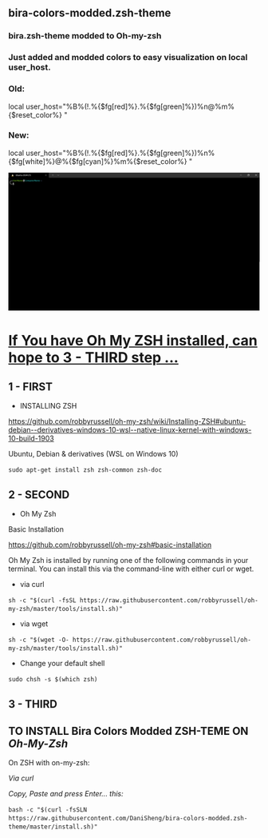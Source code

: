 ## bira-colors-modded.zsh-theme

### bira.zsh-theme modded to Oh-my-zsh

### Just added and modded colors to easy visualization on local user_host.

### Old:
local user_host="%B%(!.%{$fg[red]%}.%{$fg[green]%})%n@%m%{$reset_color%} "

### New: 
local user_host="%B%(!.%{$fg[red]%}.%{$fg[green]%})%n%{$fg[white]%}@%{$fg[cyan]%}%m%{$reset_color%} "

![screenshot-preview](https://github.com/DaniSheng/bira-colors-modded.zsh-theme/blob/main/bira-colors-modded_screenshot.png)

# [If You have Oh My ZSH installed, can hope to 3 - THIRD step ...](https://github.com/DaniSheng/bira-colors-modded.zsh-theme/blob/main/README.md#3---third)

## 1 - FIRST

* INSTALLING ZSH

https://github.com/robbyrussell/oh-my-zsh/wiki/Installing-ZSH#ubuntu-debian--derivatives-windows-10-wsl--native-linux-kernel-with-windows-10-build-1903

Ubuntu, Debian & derivatives (WSL on Windows 10)

`sudo apt-get install zsh zsh-common zsh-doc`


## 2 - SECOND

* Oh My Zsh

Basic Installation

https://github.com/robbyrussell/oh-my-zsh#basic-installation

Oh My Zsh is installed by running one of the following commands in your terminal. You can install this via the command-line with either curl or wget.

* via curl

`sh -c "$(curl -fsSL https://raw.githubusercontent.com/robbyrussell/oh-my-zsh/master/tools/install.sh)"`

* via wget

`sh -c "$(wget -O- https://raw.githubusercontent.com/robbyrussell/oh-my-zsh/master/tools/install.sh)"`

* Change your default shell

`sudo chsh -s $(which zsh)`

## 3 - THIRD

## TO INSTALL Bira Colors Modded ZSH-TEME ON _Oh-My-Zsh_

On ZSH with on-my-zsh:

_*Via curl*_

_Copy, Paste and press Enter... this:_

`bash -c "$(curl -fsSLN https://raw.githubusercontent.com/DaniSheng/bira-colors-modded.zsh-theme/master/install.sh)"`
